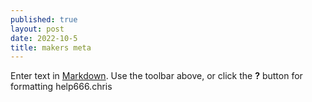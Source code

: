 ```yaml
---
published: true
layout: post
date: 2022-10-5
title: makers meta
---
```

Enter text in [Markdown](http://daringfireball.net/projects/markdown/). Use the toolbar above, or click the **?** button for formatting help666.chris 
